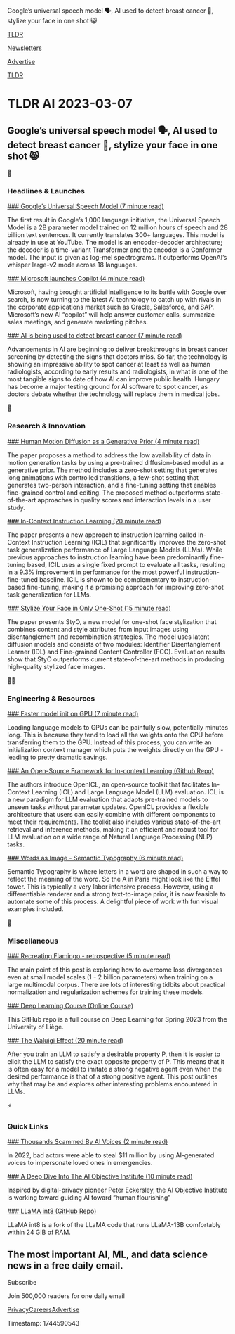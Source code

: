 Google’s universal speech model 🗣️, AI used to detect breast cancer 🏥, stylize your face in one shot 😸

[TLDR](/)

[Newsletters](/newsletters)

[Advertise](https://advertise.tldr.tech/)

[TLDR](/)

# TLDR AI 2023-03-07

## Google’s universal speech model 🗣️, AI used to detect breast cancer 🏥, stylize your face in one shot 😸

🚀

### Headlines & Launches

[### Google’s Universal Speech Model (7 minute read)](https://ai.googleblog.com/2023/03/universal-speech-model-usm-state-of-art.html?utm_source=tldrai)

The first result in Google’s 1,000 language initiative, the Universal Speech Model is a 2B parameter model trained on 12 million hours of speech and 28 billion text sentences. It currently translates 300+ languages. This model is already in use at YouTube. The model is an encoder-decoder architecture; the decoder is a time-variant Transformer and the encoder is a Conformer model. The input is given as log-mel spectrograms. It outperforms OpenAI’s whisper large-v2 mode across 18 languages.

[### Microsoft launches Copilot (4 minute read)](https://archive.ph/T0IJc?utm_source=tldrai)

Microsoft, having brought artificial intelligence to its battle with Google over search, is now turning to the latest AI technology to catch up with rivals in the corporate applications market such as Oracle, Salesforce, and SAP. Microsoft’s new AI “copilot” will help answer customer calls, summarize sales meetings, and generate marketing pitches.

[### AI is being used to detect breast cancer (7 minute read)](https://www.nytimes.com/2023/03/05/technology/artificial-intelligence-breast-cancer-detection.html?utm_source=tldrai)

Advancements in AI are beginning to deliver breakthroughs in breast cancer screening by detecting the signs that doctors miss. So far, the technology is showing an impressive ability to spot cancer at least as well as human radiologists, according to early results and radiologists, in what is one of the most tangible signs to date of how AI can improve public health. Hungary has become a major testing ground for AI software to spot cancer, as doctors debate whether the technology will replace them in medical jobs.

🧠

### Research & Innovation

[### Human Motion Diffusion as a Generative Prior (4 minute read)](https://priormdm.github.io/priorMDM-page/?utm_source=tldrai)

The paper proposes a method to address the low availability of data in motion generation tasks by using a pre-trained diffusion-based model as a generative prior. The method includes a zero-shot setting that generates long animations with controlled transitions, a few-shot setting that generates two-person interaction, and a fine-tuning setting that enables fine-grained control and editing. The proposed method outperforms state-of-the-art approaches in quality scores and interaction levels in a user study.

[### In-Context Instruction Learning (20 minute read)](https://arxiv.org/abs/2302.14691?utm_source=tldrai)

The paper presents a new approach to instruction learning called In-Context Instruction Learning (ICIL) that significantly improves the zero-shot task generalization performance of Large Language Models (LLMs). While previous approaches to instruction learning have been predominantly fine-tuning based, ICIL uses a single fixed prompt to evaluate all tasks, resulting in a 9.3% improvement in performance for the most powerful instruction-fine-tuned baseline. ICIL is shown to be complementary to instruction-based fine-tuning, making it a promising approach for improving zero-shot task generalization for LLMs.

[### Stylize Your Face in Only One-Shot (15 minute read)](https://arxiv.org/abs/2303.03231?utm_source=tldrai)

The paper presents StyO, a new model for one-shot face stylization that combines content and style attributes from input images using disentanglement and recombination strategies. The model uses latent diffusion models and consists of two modules: Identifier Disentanglement Learner (IDL) and Fine-grained Content Controller (FCC). Evaluation results show that StyO outperforms current state-of-the-art methods in producing high-quality stylized face images.

👨‍💻

### Engineering & Resources

[### Faster model init on GPU (7 minute read)](http://lernapparat.de/faster-model-init?utm_source=tldrai)

Loading language models to GPUs can be painfully slow, potentially minutes long. This is because they tend to load all the weights onto the CPU before transferring them to the GPU. Instead of this process, you can write an initialization context manager which puts the weights directly on the GPU - leading to pretty dramatic savings.

[### An Open-Source Framework for In-context Learning (Github Repo)](https://github.com/Shark-NLP/OpenICL?utm_source=tldrai)

The authors introduce OpenICL, an open-source toolkit that facilitates In-Context Learning (ICL) and Large Language Model (LLM) evaluation. ICL is a new paradigm for LLM evaluation that adapts pre-trained models to unseen tasks without parameter updates. OpenICL provides a flexible architecture that users can easily combine with different components to meet their requirements. The toolkit also includes various state-of-the-art retrieval and inference methods, making it an efficient and robust tool for LLM evaluation on a wide range of Natural Language Processing (NLP) tasks.

[### Words as Image - Semantic Typography (6 minute read)](https://wordasimage.github.io/Word-As-Image-Page/?utm_source=tldrai)

Semantic Typography is where letters in a word are shaped in such a way to reflect the meaning of the word. So the A in Paris might look like the Eiffel tower. This is typically a very labor intensive process. However, using a differentiable renderer and a strong text-to-image prior, it is now feasible to automate some of this process. A delightful piece of work with fun visual examples included.

🎁

### Miscellaneous

[### Recreating Flamingo - retrospective (5 minute read)](https://docs.google.com/document/d/1ZNGyVWYFUbzV0xuei4SED2QAakGjMpaaQALcKYQm46U/edit#heading=h.66l93vag25o8?utm_source=tldrai)

The main point of this post is exploring how to overcome loss divergences even at small model scales (1 - 2 billion parameters) when training on a large multimodal corpus. There are lots of interesting tidbits about practical normalization and regularization schemes for training these models.

[### Deep Learning Course (Online Course)](https://github.com/glouppe/info8010-deep-learning?utm_source=tldrai)

This GitHub repo is a full course on Deep Learning for Spring 2023 from the University of Liège.

[### The Waluigi Effect (20 minute read)](https://www.lesswrong.com/posts/D7PumeYTDPfBTp3i7/the-waluigi-effect-mega-post?utm_source=tldrai)

After you train an LLM to satisfy a desirable property P, then it is easier to elicit the LLM to satisfy the exact opposite property of P. This means that it is often easy for a model to imitate a strong negative agent even when the desired performance is that of a strong positive agent. This post outlines why that may be and explores other interesting problems encountered in LLMs.

⚡️

### Quick Links

[### Thousands Scammed By AI Voices (2 minute read)](https://arstechnica.com/tech-policy/2023/03/rising-scams-use-ai-to-mimic-voices-of-loved-ones-in-financial-distress/?utm_source=tldrai)

In 2022, bad actors were able to steal $11 million by using AI-generated voices to impersonate loved ones in emergencies.

[### A Deep Dive Into The AI Objective Institute (10 minute read)](https://archive.ph/lViGi?utm_source=tldrai)

Inspired by digital-privacy pioneer Peter Eckersley, the AI Objective Institute is working toward guiding AI toward “human flourishing”

[### LLaMA int8 (GitHub Repo)](https://github.com/tloen/llama-int8?utm_source=tldrai)

LLaMA int8 is a fork of the LLaMA code that runs LLaMA-13B comfortably within 24 GiB of RAM.

## The most important AI, ML, and data science news in a free daily email.

Subscribe

Join 500,000 readers for one daily email

[Privacy](/privacy)[Careers](https://jobs.ashbyhq.com/tldr.tech)[Advertise](/ai/advertise)

Timestamp: 1744590543